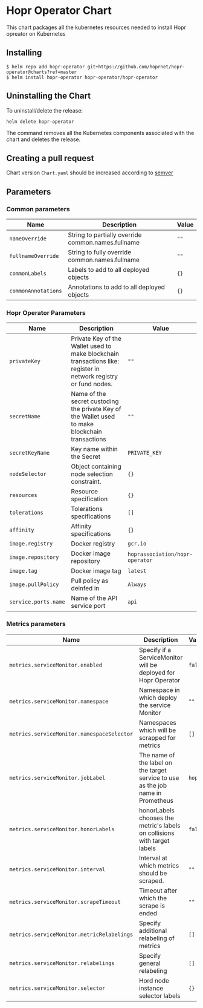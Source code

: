 <!--- app-name: Hopr Operator -->

# Hopr Operator Chart

This chart packages all the kubernetes resources needed to install Hopr opreator on Kubernetes

## Installing

```console
$ helm repo add hopr-operator git+https://github.com/hoprnet/hopr-operator@charts?ref=master
$ helm install hopr-operator hopr-operator/hopr-operator
```

## Uninstalling the Chart

To uninstall/delete the release:

```console
helm delete hopr-operator
```

The command removes all the Kubernetes components associated with the chart and deletes the release.

## Creating a pull request

Chart version `Chart.yaml` should be increased according to [semver](http://semver.org/)

## Parameters

### Common parameters

| Name                | Description                                        | Value |
| ------------------- | -------------------------------------------------- | ----- |
| `nameOverride`      | String to partially override common.names.fullname | `""`  |
| `fullnameOverride`  | String to fully override common.names.fullname     | `""`  |
| `commonLabels`      | Labels to add to all deployed objects              | `{}`  |
| `commonAnnotations` | Annotations to add to all deployed objects         | `{}`  |

### Hopr Operator Parameters

| Name                 | Description                                                                                                      | Value                           |
| -------------------- | ---------------------------------------------------------------------------------------------------------------- | ------------------------------- |
| `privateKey`         | Private Key of the Wallet used to make blockchain transactions like: register in network registry or fund nodes. | `""`                            |
| `secretName`         | Name of the secret custoding the private Key of the Wallet used to make blockchain transactions                  | `""`                            |
| `secretKeyName`      | Key name within the Secret                                                                                       | `PRIVATE_KEY`                   |
| `nodeSelector`       | Object containing node selection constraint.                                                                     | `{}`                            |
| `resources`          | Resource specification                                                                                           | `{}`                            |
| `tolerations`        | Tolerations specifications                                                                                       | `[]`                            |
| `affinity`           | Affinity specifications                                                                                          | `{}`                            |
| `image.registry`     | Docker registry                                                                                                  | `gcr.io`                        |
| `image.repository`   | Docker image repository                                                                                          | `hoprassociation/hopr-operator` |
| `image.tag`          | Docker image tag                                                                                                 | `latest`                        |
| `image.pullPolicy`   | Pull policy as deinfed in                                                                                        | `Always`                        |
| `service.ports.name` | Name of the API service port                                                                                     | `api`                           |

### Metrics parameters

| Name                                       | Description                                                                      | Value   |
| ------------------------------------------ | -------------------------------------------------------------------------------- | ------- |
| `metrics.serviceMonitor.enabled`           | Specify if a ServiceMonitor will be deployed for Hopr Operator                   | `false` |
| `metrics.serviceMonitor.namespace`         | Namespace in which deploy the service Monitor                                    | `""`    |
| `metrics.serviceMonitor.namespaceSelector` | Namespaces which will be scrapped for metrics                                    | `[]`    |
| `metrics.serviceMonitor.jobLabel`          | The name of the label on the target service to use as the job name in Prometheus | `hoprd` |
| `metrics.serviceMonitor.honorLabels`       | honorLabels chooses the metric's labels on collisions with target labels         | `false` |
| `metrics.serviceMonitor.interval`          | Interval at which metrics should be scraped.                                     | `""`    |
| `metrics.serviceMonitor.scrapeTimeout`     | Timeout after which the scrape is ended                                          | `""`    |
| `metrics.serviceMonitor.metricRelabelings` | Specify additional relabeling of metrics                                         | `[]`    |
| `metrics.serviceMonitor.relabelings`       | Specify general relabeling                                                       | `[]`    |
| `metrics.serviceMonitor.selector`          | Hord node instance selector labels                                               | `{}`    |
